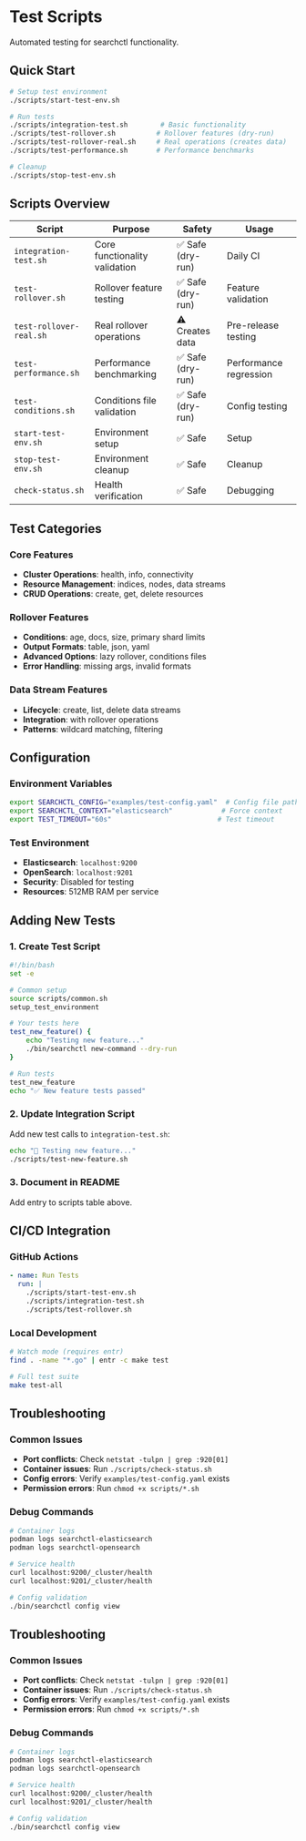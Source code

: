 # Test Scripts

Automated testing for searchctl functionality.

## Quick Start

```bash
# Setup test environment
./scripts/start-test-env.sh

# Run tests
./scripts/integration-test.sh        # Basic functionality
./scripts/test-rollover.sh          # Rollover features (dry-run)
./scripts/test-rollover-real.sh     # Real operations (creates data)
./scripts/test-performance.sh       # Performance benchmarks

# Cleanup
./scripts/stop-test-env.sh
```

## Scripts Overview

| Script | Purpose | Safety | Usage |
|--------|---------|---------|-------|
| `integration-test.sh` | Core functionality validation | ✅ Safe (dry-run) | Daily CI |
| `test-rollover.sh` | Rollover feature testing | ✅ Safe (dry-run) | Feature validation |
| `test-rollover-real.sh` | Real rollover operations | ⚠️ Creates data | Pre-release testing |
| `test-performance.sh` | Performance benchmarking | ✅ Safe (dry-run) | Performance regression |
| `test-conditions.sh` | Conditions file validation | ✅ Safe (dry-run) | Config testing |
| `start-test-env.sh` | Environment setup | ✅ Safe | Setup |
| `stop-test-env.sh` | Environment cleanup | ✅ Safe | Cleanup |
| `check-status.sh` | Health verification | ✅ Safe | Debugging |

## Test Categories

### Core Features
- **Cluster Operations**: health, info, connectivity
- **Resource Management**: indices, nodes, data streams
- **CRUD Operations**: create, get, delete resources

### Rollover Features  
- **Conditions**: age, docs, size, primary shard limits
- **Output Formats**: table, json, yaml
- **Advanced Options**: lazy rollover, conditions files
- **Error Handling**: missing args, invalid formats

### Data Stream Features
- **Lifecycle**: create, list, delete data streams
- **Integration**: with rollover operations
- **Patterns**: wildcard matching, filtering

## Configuration

### Environment Variables
```bash
export SEARCHCTL_CONFIG="examples/test-config.yaml"  # Config file path
export SEARCHCTL_CONTEXT="elasticsearch"            # Force context
export TEST_TIMEOUT="60s"                          # Test timeout
```

### Test Environment
- **Elasticsearch**: `localhost:9200`
- **OpenSearch**: `localhost:9201` 
- **Security**: Disabled for testing
- **Resources**: 512MB RAM per service

## Adding New Tests

### 1. Create Test Script
```bash
#!/bin/bash
set -e

# Common setup
source scripts/common.sh
setup_test_environment

# Your tests here
test_new_feature() {
    echo "Testing new feature..."
    ./bin/searchctl new-command --dry-run
}

# Run tests
test_new_feature
echo "✅ New feature tests passed"
```

### 2. Update Integration Script
Add new test calls to `integration-test.sh`:
```bash
echo "🧪 Testing new feature..."
./scripts/test-new-feature.sh
```

### 3. Document in README
Add entry to scripts table above.

## CI/CD Integration

### GitHub Actions
```yaml
- name: Run Tests
  run: |
    ./scripts/start-test-env.sh
    ./scripts/integration-test.sh
    ./scripts/test-rollover.sh
```

### Local Development
```bash
# Watch mode (requires entr)
find . -name "*.go" | entr -c make test

# Full test suite
make test-all
```

## Troubleshooting

### Common Issues
- **Port conflicts**: Check `netstat -tulpn | grep :920[01]`
- **Container issues**: Run `./scripts/check-status.sh`
- **Config errors**: Verify `examples/test-config.yaml` exists
- **Permission errors**: Run `chmod +x scripts/*.sh`

### Debug Commands
```bash
# Container logs
podman logs searchctl-elasticsearch
podman logs searchctl-opensearch

# Service health
curl localhost:9200/_cluster/health
curl localhost:9201/_cluster/health

# Config validation
./bin/searchctl config view
```

## Troubleshooting

### Common Issues
- **Port conflicts**: Check `netstat -tulpn | grep :920[01]`
- **Container issues**: Run `./scripts/check-status.sh`
- **Config errors**: Verify `examples/test-config.yaml` exists
- **Permission errors**: Run `chmod +x scripts/*.sh`

### Debug Commands
```bash
# Container logs
podman logs searchctl-elasticsearch
podman logs searchctl-opensearch

# Service health
curl localhost:9200/_cluster/health
curl localhost:9201/_cluster/health

# Config validation
./bin/searchctl config view
```
